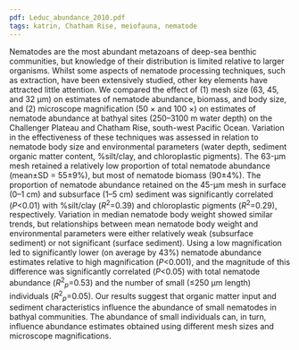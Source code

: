 ```yaml
---
pdf: Leduc_abundance_2010.pdf
tags: katrin, Chatham Rise, meiofauna, nematode
---
```

Nematodes are the most abundant metazoans of deep-sea benthic communities, but knowledge of their distribution is limited relative to larger organisms. Whilst some aspects of nematode processing techniques, such as extraction, have been extensively studied, other key elements have attracted little attention. We compared the effect of (1) mesh size (63, 45, and 32 μm) on estimates of nematode abundance, biomass, and body size, and (2) microscope magnification (50 × and 100 ×) on estimates of nematode abundance at bathyal sites (250–3100 m water depth) on the Challenger Plateau and Chatham Rise, south-west Pacific Ocean. Variation in the effectiveness of these techniques was assessed in relation to nematode body size and environmental parameters (water depth, sediment organic matter content, %silt/clay, and chloroplastic pigments). The 63-μm mesh retained a relatively low proportion of total nematode abundance (mean±SD = 55±9%), but most of nematode biomass (90±4%). The proportion of nematode abundance retained on the 45-μm mesh in surface (0–1 cm) and subsurface (1–5 cm) sediment was significantly correlated (*P*<0.01) with %silt/clay (*R*<sup>2</sup>=0.39) and chloroplastic pigments (*R*<sup>2</sup>=0.29), respectively. Variation in median nematode body weight showed similar trends, but relationships between mean nematode body weight and environmental parameters were either relatively weak (subsurface sediment) or not significant (surface sediment). Using a low magnification led to significantly lower (on average by 43%) nematode abundance estimates relative to high magnification (*P*<0.001), and the magnitude of this difference was significantly correlated (*P*<0.05) with total nematode abundance (*R*<sup>2</sup><sub>*p*</sub>=0.53) and the number of small (≤250 μm length) individuals (*R*<sup>2</sup><sub>*p*</sub>=0.05). Our results suggest that organic matter input and sediment characteristics influence the abundance of small nematodes in bathyal communities. The abundance of small individuals can, in turn, influence abundance estimates obtained using different mesh sizes and microscope magnifications.
